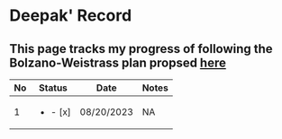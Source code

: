 # Deepak' Record
## This page tracks my progress of following the Bolzano-Weistrass plan propsed [here](https://github.com/Bolzano-Weierstrass-plan)

| No | Status | Date | Notes |
| -- | ------ | ---------- | ----- |
| 1  | <ul><li>- [x] </li></ul> | 08/20/2023 | NA    |

